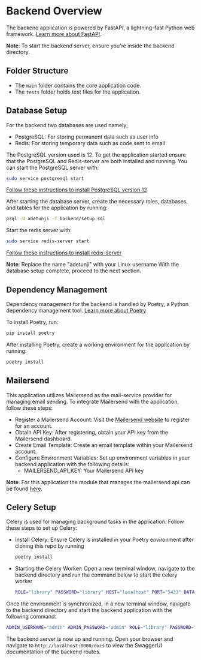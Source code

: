 # Backend Overview

The backend application is powered by FastAPI, a lightning-fast Python web framework. [Learn more about FastAPI](https://fastapi.tiangolo.com/).

**Note**: To start the backend server, ensure you're inside the backend directory.

## Folder Structure

- The `main` folder contains the core application code.
- The `tests` folder holds test files for the application.

## Database Setup

For the backend two databases are used namely;

- PostgreSQL: For storing permanent data such as user info
- Redis: For storing temporary data such as code sent to email
  
The PostgreSQL version used is 12. To get the application started ensure that the PostgreSQL and Redis-server are both installed and running. You can start the PostgreSQL server with:

```bash
sudo service postgresql start
```

[Follow these instructions to install PostgreSQL version 12](https://www.cherryservers.com/blog/how-to-install-and-setup-postgresql-server-on-ubuntu-20-04)

After starting the database server, create the necessary roles, databases, and tables for the application by running:

```bash
psql -U adetunji -f backend/setup.sql
```

Start the redis server with:

```bash
sudo service redis-server start
```

[Follow these instructions to install redis-server](https://realpython.com/python-redis/)

**Note**: Replace the name "adetunji" with your Linux username
With the database setup complete, proceed to the next section.

## Dependency Management

Dependency management for the backend is handled by Poetry, a Python dependency management tool. [Learn more about Poetry](https://python-poetry.org/docs/)

To install Poetry, run:

```bash
pip install poetry
```

After installing Poetry, create a working environment for the application by running:

```bash
poetry install
```

## Mailersend

This application utilizes Mailersend as the mail-service provider for managing email sending. To integrate Mailersend with the application, follow these steps:

- Register a Mailersend Account: Visit the [Mailersend website](https://www.mailersend.com/) to register for an account.
- Obtain API Key: After registering, obtain your API key from the Mailersend dashboard.
- Create Email Template: Create an email template within your Mailersend account.
- Configure Environment Variables: Set up environment variables in your backend application with the following details:
  - MAILERSEND_API_KEY: Your Mailersend API key

**Note**: For this application the module that manages the mailersend api can be found [here](./main/microservices/send_mail.py).

## Celery Setup

Celery is used for managing background tasks in the application. Follow these steps to set up Celery:

- Install Celery: Ensure Celery is installed in your Poetry environment after cloning this repo by running
  
  ```bash
  poetry install
  ```

- Starting the Celery Worker: Open a new terminal window, navigate to the backend directory and run the command below to start the celery worker

  ```bash  
  ROLE="library" PASSWORD="library" HOST="localhost" PORT="5433" DATABASE="library" MAILERSEND_API_KEY="your_mailer_send_api_key" poetry run celery -A main.microservices.celery.app.app worker --beat --loglevel=INFO
  ```

Once the environment is synchronized, in a new terminal window, navigate to the backend directory and start the backend application with the following command:

```bash
ADMIN_USERNAME="admin" ADMIN_PASSWORD="admin" ROLE="library" PASSWORD="library" HOST="localhost" PORT="5433" DATABASE="library" MAILERSEND_API_KEY="Your_mailer_send_api_key" poetry run uvicorn --reload main.app:app
```

The backend server is now up and running. Open your browser and navigate to `http://localhost:8000/docs` to view the SwaggerUI documentation of the backend routes.
